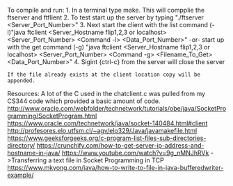 To compile and run:
	1. In a terminal type make. This will compplie the ftserver and ftflient 
	2. To test start up the server by typing "./ftserver <Server_Port_Number>"
	3. Next start the client with the list command (-l)"java ftclient <Server_Hostname flip1,2,3 or localhost> <Server_Port_Number> <Command -l> <Data_Port_Number>"
	   -or- start up with the get command (-g) "java ftclient <Server_Hostname flip1,2,3 or localhost> <Server_Port_Number> <Command -g> <Filename_To_Get><Data_Port_Number>"
	4. Sigint {ctrl-c} from the server will close the server

	If the file already exists at the client location copy will be appended.

Resources: 
A lot of the C used in the chatclient.c was pulled from my CS344 code which provided a basic amount of code.
http://www.oracle.com/webfolder/technetwork/tutorials/obe/java/SocketProgramming/SocketProgram.html
https://www.oracle.com/technetwork/java/socket-140484.html#client
http://profesores.elo.utfsm.cl/~agv/elo329/Java/javamakefile.html
https://www.geeksforgeeks.org/c-program-list-files-sub-directories-directory/
https://crunchify.com/how-to-get-server-ip-address-and-hostname-in-java/
https://www.youtube.com/watch?v=9g_nMNJhRVk ->Transferring a text file in Socket Programming in TCP
https://www.mkyong.com/java/how-to-write-to-file-in-java-bufferedwriter-example/
